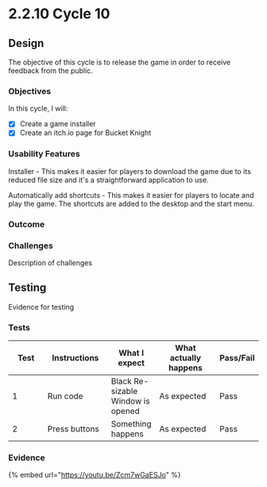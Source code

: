 # 2.2.10 Cycle 10

## Design

The objective of this cycle is to release the game in order to receive feedback from the public.

### Objectives

In this cycle, I will:

* [x] Create a game installer
* [x] Create an itch.io page for Bucket Knight

### Usability Features

Installer - This makes it easier for players to download the game due to its reduced file size and it's a straightforward application to use.

Automatically add shortcuts - This makes it easier for players to locate and play the game. The shortcuts are added to the desktop and the start menu.

### Outcome

### Challenges

Description of challenges

## Testing

Evidence for testing

### Tests

<table><thead><tr><th width="90">Test</th><th width="141">Instructions</th><th>What I expect</th><th width="163">What actually happens</th><th>Pass/Fail</th></tr></thead><tbody><tr><td>1</td><td>Run code</td><td>Black Re-sizable Window is opened</td><td>As expected</td><td>Pass</td></tr><tr><td>2</td><td>Press buttons</td><td>Something happens</td><td>As expected</td><td>Pass</td></tr></tbody></table>

### Evidence

{% embed url="https://youtu.be/Zcm7wGaESJo" %}
